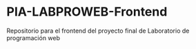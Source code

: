 # PIA-LABPROWEB-Frontend

Repositorio para el frontend del proyecto final de Laboratorio de programación web
